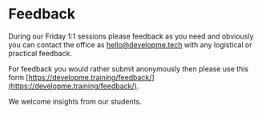 # Feedback

During our Friday 1:1 sessions please feedback as you need and obviously you can contact the office as hello@developme.tech with any logistical or practical feedback.

For feedback you would rather submit anonymously then please use this form [https://developme.training/feedback/](https://developme.training/feedback/).

We welcome insights from our students.
